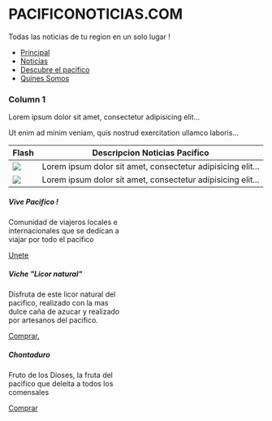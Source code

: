 <!DOCTYPE html>
<html lang="en">
<head>
  <title>Bootstrap Example</title>
  <meta charset="utf-8">
  <meta name="viewport" content="width=device-width, initial-scale=1">
  <link rel="stylesheet" href="https://maxcdn.bootstrapcdn.com/bootstrap/4.3.1/css/bootstrap.min.css">
  <script src="https://ajax.googleapis.com/ajax/libs/jquery/3.3.1/jquery.min.js"></script>
  <script src="https://cdnjs.cloudflare.com/ajax/libs/popper.js/1.14.7/umd/popper.min.js"></script>
  <script src="https://maxcdn.bootstrapcdn.com/bootstrap/4.3.1/js/bootstrap.min.js"></script>
</head>
<body>

<div class="jumbotron text-center">
  <h1>PACIFICONOTICIAS.COM</h1>
  <p>Todas las noticias de tu region en un solo lugar !</p> 
</div>
  
<div class="container">
<ul class="nav nav-tabs bg-dark">
  <li class="nav-item">
    <a class="nav-link active" href="home">Principal</a>
  </li>
  <li class="nav-item">
    <a class="nav-link" href="noticias">Noticias</a>
  </li>
  <li class="nav-item">
    <a class="nav-link" href="descubre">Descubre el pacifico</a>
  </li>
  <li class="nav-item">
    <a class="nav-link disabled" href="somos">Quines Somos</a>
  </li>
</ul>
  <div class="row">
    <div class="col-sm-4">
      <h3>Column 1</h3>
      <p>Lorem ipsum dolor sit amet, consectetur adipisicing elit...</p>
      <p>Ut enim ad minim veniam, quis nostrud exercitation ullamco laboris...</p>
    </div>
    <div class="col-sm-5">
      <table class="table table-bordered">
  <thead>
    <tr>
      <th scope="col">Flash</th>
      <th scope="col">Descripcion Noticias Pacifico</th>
    </tr>
  </thead>
  <tbody>
    <tr>
      <td><img src="https://www.fillmurray.com/150/150"></td>
      <td>Lorem ipsum dolor sit amet, consectetur adipisicing elit...</td>
    </tr>
		<tr>
      <td><img src="https://loremflickr.com/640/360"></td>
      <td>Lorem ipsum dolor sit amet, consectetur adipisicing elit...</td>
    </tr>
</tbody>
</table>
    </div>
    <div class="col-sm-3">
						<div class="card" style="width: 14rem;">
  <div class="card-body">
    <h5 class="card-title">Vive Pacifico !</h5>
    <p class="card-text">Comunidad de viajeros locales e internacionales que se dedican a viajar por todo el pacifico</p>
    <a href="#" class="btn btn-primary">Unete</a>
  </div>
</div>

<div class="card text-center" style="width: 14rem;">
  <div class="card-body">
    <h5 class="card-title">Viche "Licor natural"</h5>
    <p class="card-text">Disfruta de este licor natural del pacifico, realizado con la mas dulce caña de azucar y realizado por artesanos del pacifico.</p>
    <a href="#" class="btn btn-primary">Comprar.</a>
  </div>
</div>

<div class="card text-right" style="width: 14rem;">
  <div class="card-body">
    <h5 class="card-title">Chontaduro</h5>
    <p class="card-text">Fruto de los Dioses, la fruta del pacifico que deleita a todos los comensales</p>
    <a href="#" class="btn btn-primary">Comprar</a>
  </div>
</div>
    </div>
  </div>
</div>

</body>
</html>
	




          